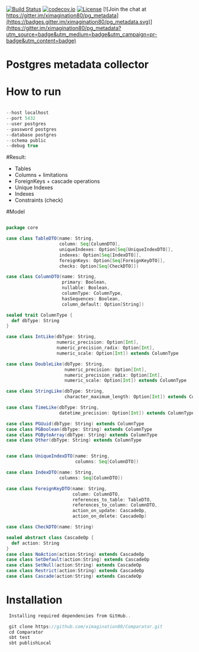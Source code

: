 [![Build Status](https://travis-ci.org/ximagination80/pg_metadata.svg?branch=master)](https://travis-ci.org/ximagination80/pg_metadata)
[![codecov.io](https://codecov.io/github/ximagination80/pg_metadata/coverage.svg?branch=master)](https://codecov.io/github/ximagination80/pg_metadata?branch=master)
[![License](http://img.shields.io/:license-Apache%202-red.svg)](http://www.apache.org/licenses/LICENSE-2.0.txt)
[![Join the chat at https://gitter.im/ximagination80/pg_metadata](https://badges.gitter.im/ximagination80/pg_metadata.svg)](https://gitter.im/ximagination80/pg_metadata?utm_source=badge&utm_medium=badge&utm_campaign=pr-badge&utm_content=badge)

# Postgres metadata collector
# How to run

```scala

--host localhost
--port 5432
--user postgres 
--password postgres
--database postgres
--schema public
--debug true

```

#Result:

* Tables
* Columns + limitations
* ForeignKeys + cascade operations
* Unique Indexes
* Indexes
* Constraints (check)

#Model
```scala

package core

case class TableDTO(name: String,
                    column: Seq[ColumnDTO],
                    uniqueIndexes: Option[Seq[UniqueIndexDTO]],
                    indexes: Option[Seq[IndexDTO]],
                    foreignKeys: Option[Seq[ForeignKeyDTO]],
                    checks: Option[Seq[CheckDTO]])

case class ColumnDTO(name: String,
                     primary: Boolean,
                     nullable: Boolean,
                     columnType: ColumnType,
                     hasSequences: Boolean,
                     column_default: Option[String])

sealed trait ColumnType {
  def dbType: String
}

case class IntLike(dbType: String,
                   numeric_precision: Option[Int],
                   numeric_precision_radix: Option[Int],
                   numeric_scale: Option[Int]) extends ColumnType

case class DoubleLike(dbType: String,
                      numeric_precision: Option[Int],
                      numeric_precision_radix: Option[Int],
                      numeric_scale: Option[Int]) extends ColumnType

case class StringLike(dbType: String,
                      character_maximum_length: Option[Int]) extends ColumnType

case class TimeLike(dbType: String,
                    datetime_precision: Option[Int]) extends ColumnType

case class PGUuid(dbType: String) extends ColumnType
case class PGBoolean(dbType: String) extends ColumnType
case class PGByteArray(dbType: String) extends ColumnType
case class Other(dbType: String) extends ColumnType


case class UniqueIndexDTO(name: String,
                          columns: Seq[ColumnDTO])

case class IndexDTO(name: String,
                    columns: Seq[ColumnDTO])

case class ForeignKeyDTO(name: String,
                         column: ColumnDTO,
                         references_to_table: TableDTO,
                         references_to_column: ColumnDTO,
                         action_on_update: CascadeOp,
                         action_on_delete: CascadeOp)

case class CheckDTO(name: String)

sealed abstract class CascadeOp {
  def action: String
}
case class NoAction(action:String) extends CascadeOp
case class SetDefault(action:String) extends CascadeOp
case class SetNull(action:String) extends CascadeOp
case class Restrict(action:String) extends CascadeOp
case class Cascade(action:String) extends CascadeOp

```

# Installation
```scala
 Installing required dependencies from GitHub..

 git clone https://github.com/ximagination80/Comparator.git
 cd Comparator
 sbt test
 sbt publishLocal
```


